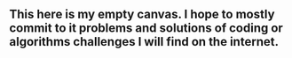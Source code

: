 ## This here is my empty canvas. I hope to mostly commit to it problems and solutions of coding or algorithms challenges I will find on the internet.
